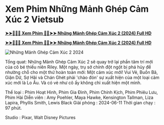 # Xem Phim Những Mảnh Ghép Cảm Xúc 2 Vietsub

**[➤➤🔴✅📱 Xem Phim 🔴✅➤➤ Những Mảnh Ghép Cảm Xúc 2 (2024) Full HD](https://play.cinematix.download/vi/movie/tt22022452)**

**[➤➤🔴✅📱 Xem Phim 🔴✅➤➤ Những Mảnh Ghép Cảm Xúc 2 (2024) Full HD](https://play.cinematix.download/vi/movie/tt22022452)**

![Những Mảnh Ghép Cảm Xúc 2 2024](https://image.tmdb.org/t/p/w780/vIOgryIRe4OWAqbEd0Yk2dSJU5u.jpg)

Tổng quat:
Những Mảnh Ghép Cảm Xúc 2 sẽ quay trở lại phần tâm trí mới của cô bé thiếu niên Riley. Một ngày, trụ sở chính đột ngột bị phá hủy để nhường chỗ cho một thứ hoàn toàn mới: Một cảm xúc mới! Vui Vẻ, Buồn Bã, Giận Dữ, Sợ Hãi và Chán Ghét phải 'chào đón' sự xuất hiện của một loại cảm xúc mới là Lo Âu. Và có vẻ như cô ấy không chỉ xuất hiện một mình.

Thể loại      : Phim Hoạt Hình, Phim Gia Đình, Phim Chính Kịch, Phim Phiêu Lưu, Phim Hài
Diễn viên      : Amy Poehler, Maya Hawke, Kensington Tallman, Liza Lapira, Phyllis Smith, Lewis Black
Giải phóng    : 2024-06-11
Thời gian chạy : 97 phút.

Studio : Pixar, Walt Disney Pictures 
